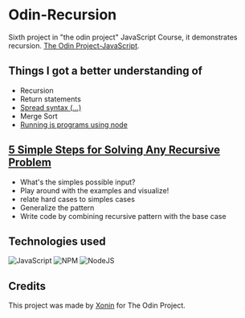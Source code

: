 # Odin-Recursion

Sixth project in "the odin project" JavaScript Course, it demonstrates recursion. [The Odin Project-JavaScript](https://www.theodinproject.com/paths/full-stack-javascript/courses/javascript).

## Things I got a better understanding of

- Recursion
- Return statements
- [Spread syntax (...)](https://developer.mozilla.org/en-US/docs/Web/JavaScript/Reference/Operators/Spread_syntax)
- Merge Sort
- [Running js programs using node](https://github.com/nodejs/nodejs.dev/blob/aa4239e87a5adc992fdb709c20aebb5f6da77f86/content/learn/command-line/node-run-cli.en.md)

## [5 Simple Steps for Solving Any Recursive Problem](https://youtu.be/ngCos392W4w)

- What's the simples possible input?
- Play around with the examples and visualize!
- relate hard cases to simples cases
- Generalize the pattern
- Write code by combining recursive pattern with the base case

## Technologies used

![JavaScript](https://img.shields.io/badge/javascript-%23323330.svg?style=for-the-badge&logo=javascript&logoColor=%23F7DF1E)
![NPM](https://img.shields.io/badge/NPM-%23CB3837.svg?style=for-the-badge&logo=npm&logoColor=white)
![NodeJS](https://img.shields.io/badge/node.js-6DA55F?style=for-the-badge&logo=node.js&logoColor=white)

## Credits

This project was made by [Xonin](https://github.com/xonin-hush) for The Odin Project.
